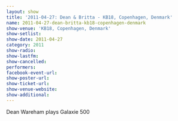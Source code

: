 ```yaml
---
layout: show
title: '2011-04-27: Dean & Britta - KB18, Copenhagen, Denmark'
name: 2011-04-27-dean-britta-kb18-copenhagen-denmark
show-venue: 'KB18, Copenhagen, Denmark'
show-setlist: 
show-date: 2011-04-27
category: 2011
show-radio: 
show-lastfm: 
show-cancelled: 
performers: 
facebook-event-url: 
show-poster-url: 
show-ticket-url: 
show-venue-website: 
show-additional: 
---
```


Dean Wareham plays Galaxie 500